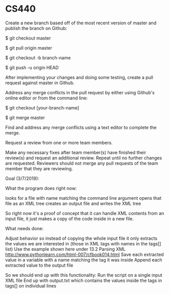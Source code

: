 # CS440

Create a new branch based off of the most recent version of master and publish the branch on Github:

$ git checkout master

$ git pull origin master

$ git checkout -b branch-name

$ git push -u origin HEAD

After implementing your changes and doing some testing, create a pull request against master in Github.

Address any merge conflicts in the pull request by either using Github's online editor or from the command line:

$ git checkout [your-branch-name]

$ git merge master

Find and address any merge conflicts using a text editor to complete the merge.

Request a review from one or more team members.

Make any necessary fixes after team member(s) have finished their review(s) and request an additional review. Repeat until no further changes are requested. Reviewers should not merge any pull requests of the team member that they are reviewing.

Goal (3/7/2019):

What the program does right now:

looks for a file with name matching the command line argument
opens that file as an XML tree
creates an output file and writes the XML tree

So right now it's a proof of concept that it can handle XML contents from an input file, it just makes a copy of the code inside in a new file.

What needs done:

Adjust behavior so instead of copying the whole input file it only extracts the values we are interested in (those in XML tags with names in the tags[] list)
Use the example shown here under 13.2  Parsing XML http://www.pythonlearn.com/html-007/cfbook014.html
Save each extracted value in a variable with a name matching the tag it was inside
Append each extracted value to the output file

So we should end up with this functionality:
Run the script on a single input XML file
End up with output.txt which contains the values inside the tags in tags[] on individual lines
